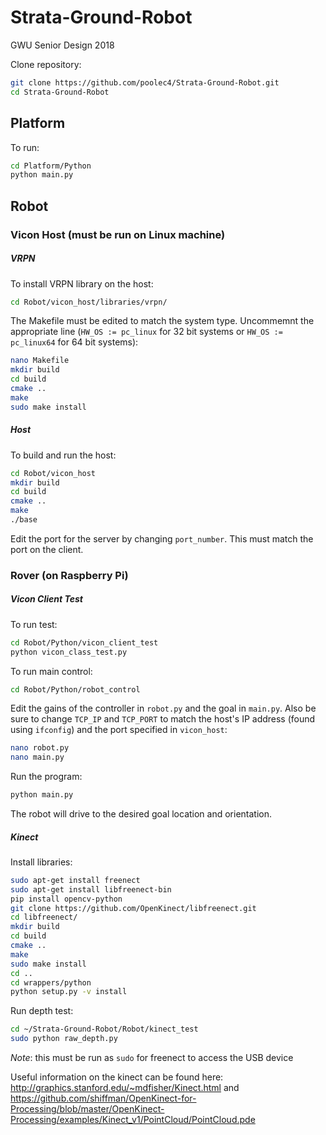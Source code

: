 # Strata-Ground-Robot
GWU Senior Design 2018

Clone repository:
```bash
git clone https://github.com/poolec4/Strata-Ground-Robot.git
cd Strata-Ground-Robot
```

## Platform

To run:
```bash
cd Platform/Python
python main.py
```

## Robot

### Vicon Host (must be run on Linux machine)

##### VRPN
To install VRPN library on the host:
```bash
cd Robot/vicon_host/libraries/vrpn/
```
The Makefile must be edited to match the system type. Uncommemnt the appropriate line (`HW_OS := pc_linux` for 32 bit systems or `HW_OS := pc_linux64` for 64 bit systems):
```bash
nano Makefile
mkdir build
cd build
cmake ..
make
sudo make install
```

##### Host

To build and run the host:
```bash
cd Robot/vicon_host
mkdir build
cd build
cmake ..
make
./base
```
Edit the port for the server by changing `port_number`. This must match the port on the client.

### Rover (on Raspberry Pi)

##### Vicon Client Test
To run test:
```bash
cd Robot/Python/vicon_client_test
python vicon_class_test.py
```

To run main control:
```bash
cd Robot/Python/robot_control
```
Edit the gains of the controller in `robot.py` and the goal in `main.py`. Also be sure to change `TCP_IP` and `TCP_PORT` to match the host's IP address (found using `ifconfig`) and the port specified in `vicon_host`:
```bash
nano robot.py
nano main.py
```
Run the program:
```bash
python main.py
```
The robot will drive to the desired goal location and orientation.

##### Kinect
Install libraries:
```bash
sudo apt-get install freenect
sudo apt-get install libfreenect-bin
pip install opencv-python
git clone https://github.com/OpenKinect/libfreenect.git
cd libfreenect/
mkdir build
cd build
cmake ..
make
sudo make install
cd ..
cd wrappers/python
python setup.py -v install
```
Run depth test:
```bash
cd ~/Strata-Ground-Robot/Robot/kinect_test
sudo python raw_depth.py
```
*Note*: this must be run as `sudo` for freenect to access the USB device

Useful information on the kinect can be found here: http://graphics.stanford.edu/~mdfisher/Kinect.html and https://github.com/shiffman/OpenKinect-for-Processing/blob/master/OpenKinect-Processing/examples/Kinect_v1/PointCloud/PointCloud.pde
